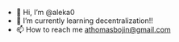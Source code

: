 - 👋 Hi, I’m @aleka0
- 🌱 I’m currently learning decentralization!!
- 📫 How to reach me athomasbojin@gmail.com
